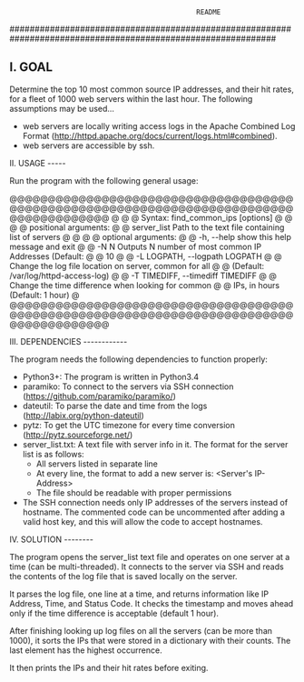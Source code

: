                                                   README
#############################################################################################################

I. GOAL
  ------

  Determine the top 10 most common source IP addresses, and their hit rates, for a fleet of 1000 web servers 
  within the last hour.
  The following assumptions may be used...
  * web servers are locally writing access logs in the Apache Combined Log Format 
    (http://httpd.apache.org/docs/current/logs.html#combined).
  * web servers are accessible by ssh.

II. USAGE
    -----

  Run the program with the following general usage:

  @@@@@@@@@@@@@@@@@@@@@@@@@@@@@@@@@@@@@@@@@@@@@@@@@@@@@@@@@@@@@@@@@@@@@@@@@@@@@@@@@@@@@@@
  @											@
  @ Syntax: find_common_ips <path to server list file> [options]			@
  @											@
  @ positional arguments:								@
  @ server_list           Path to the text file containing list of servers		@
  @											@
  @ optional arguments:									@
  @   -h, --help            show this help message and exit				@
  @   -N N                  Outputs N number of most common IP Addresses (Default:	@
  @                         10								@
  @   -L LOGPATH, --logpath LOGPATH							@
  @                         Change the log file location on server, common for all	@
  @                         (Default: /var/log/httpd-access-log)			@
  @   -T TIMEDIFF, --timediff TIMEDIFF							@
  @                         Change the time difference when looking for common		@
  @                         IPs, in hours (Default: 1 hour)			        @
  @@@@@@@@@@@@@@@@@@@@@@@@@@@@@@@@@@@@@@@@@@@@@@@@@@@@@@@@@@@@@@@@@@@@@@@@@@@@@@@@@@@@@@@

III. DEPENDENCIES
     ------------

  The program needs the following dependencies to function properly:

  - Python3+: The program is written in Python3.4
  - paramiko: To connect to the servers via SSH connection (https://github.com/paramiko/paramiko/)
  - dateutil: To parse the date and time from the logs (http://labix.org/python-dateutil)
  - pytz: To get the UTC timezone for every time conversion (http://pytz.sourceforge.net/)
  - server_list.txt: A text file with server info in it. The format for the server list is as follows:
	* All servers listed in separate line
 	* At every line, the format to add a new server is: <Server's IP-Address> <Username> <Password>
	* The file should be readable with proper permissions
  - The SSH connection needs only IP addresses of the servers instead of hostname. The commented code
    can be uncommented after adding a valid host key, and this will allow the code to accept hostnames.

IV. SOLUTION
    --------

  The program opens the server_list text file and operates on one server at a time (can be multi-threaded).
  It connects to the server via SSH and reads the contents of the log file that is saved locally on the 
  server. 
  
  It parses the log file, one line at a time, and returns information like IP Address, Time, and Status
  Code. It checks the timestamp and moves ahead only if the time difference is acceptable (default 1 hour).
  
  After finishing looking up log files on all the servers (can be more than 1000), it sorts the IPs that were
  stored in a dictionary with their counts. The last element has the highest occurrence.

  It then prints the IPs and their hit rates before exiting.


